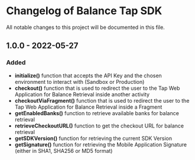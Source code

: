 # Changelog of Balance Tap SDK

All notable changes to this project will be documented in this file.

## 1.0.0 - 2022-05-27

### Added

- **initialize()** function that accepts the API Key and the chosen environment to interact with (Sandbox or Production)
- **checkout()** function that is used to redirect the user to the Tap Web Application for Balance Retrieval inside another activity
- **checkoutViaFragment()** function that is used to redirect the user to the Tap Web Application for Balance Retrieval inside a Fragment
- **getEnabledBanks()** function to retrieve available banks for balance retrieval
- **retrieveCheckoutURL()** function to get the checkout URL for balance retrieval
- **getSDKVersion()** function for retrieving the current SDK Version
- **getSignature()** function for retrieving the Mobile Application Signature (either in SHA1, SHA256 or MD5 format)